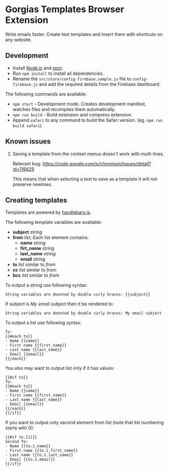 Gorgias Templates Browser Extension
===================================

Write emails faster. Create text templates and insert them with shortcuts on any website.

Development
-----------

* Install [Node.js](https://nodejs.org/en/) and [npm](https://www.npmjs.com/).
* Run `npm install` to install all dependencies.
* Rename the `src/store/config-firebase.sample.js` file to `config-firebase.js` and add the required details from the Firebase dashboard.

The following commands are available:

* `npm start` - Development mode. Creates development manifest, watches files and recompiles them automatically.
* `npm run build` - Build extension and compress extension.
* Append `safari` to any command to build the Safari version. (eg. `npm run build safari`)

Known issues
------------

1. Saving a template from the context menus doesn't work with multi-lines.

   Relevant bug: https://code.google.com/p/chromium/issues/detail?id=116429

   This means that when selecting a text to save as a template it will not preserve newlines.

Creating templates
------------------

Templates are powered by [handlebars.js](http://handlebarsjs.com/).

The following template variables are available:
* **subject** _string_
* **from** _list_; Each list element contains:
  * **name** _string_
  * **firt_name** _string_
  * **last_name** _string_
  * **email** _string_
* **to** _list_ similar to _from_
* **cc** _list_ similar to _from_
* **bcc** _list_ similar to _from_

To output a string use following syntax:
```
String variables are denoted by double curly braces: {{subject}}
```

If subject is _My email subject_ then it be rendered to:
```
String variables are denoted by double curly braces: My email subject
```

To output a list use following syntax:
```
To:
{{#each to}}
- Name {{name}}
- First name {{first_name}}
- Last name {{last_name}}
- Email {{email}}
{{/each}}
```

You also may want to output list only if it has values:
```
{{#if to}}
To:
{{#each to}}
- Name {{name}}
- First name {{first_name}}
- Last name {{last_name}}
- Email {{email}}
{{/each}}
{{/if}}
```

If you want to output only second element from list (note that list numbering starts with 0):
```
{{#if to.[1]}}
Second To:
- Name {{to.1.name}}
- First name {{to.1.first_name}}
- Last name {{to.1.last_name}}
- Email {{to.1.email}}
{{/if}}
```
